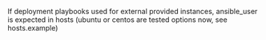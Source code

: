 If deployment playbooks used for external provided instances,
ansible_user is expected in hosts (ubuntu or centos are tested options now,
see hosts.example) 
